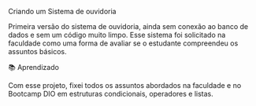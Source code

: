 Criando um Sistema de ouvidoria

Primeira versão do sistema de ouvidoria, ainda sem conexão ao banco de dados e sem um código muito limpo. Esse sistema foi solicitado na faculdade como uma forma de avaliar se o estudante compreendeu os assuntos básicos. 

📚 Aprendizado

Com esse projeto, fixei todos os assuntos abordados na faculdade e no Bootcamp DIO em estruturas condicionais, operadores e listas. 
